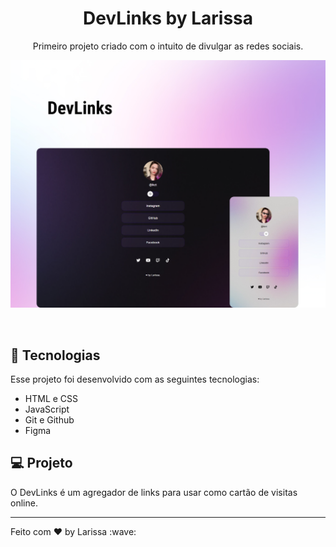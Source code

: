 <h1 align="center"> DevLinks by Larissa </h1>

<p align="center">
Primeiro projeto criado com o intuito de divulgar as redes sociais.
</p>



<p align="center">
  <img alt="DevLinksLarissa" src="assets/assets/devlinks.png">
</p>

<br>


## 🚀 Tecnologias

Esse projeto foi desenvolvido com as seguintes tecnologias:

- HTML e CSS
- JavaScript
- Git e Github
- Figma

## 💻 Projeto

O DevLinks é um agregador de links para usar como cartão de visitas online.


------

<footer>Feito com ♥ by Larissa :wave:</footer>